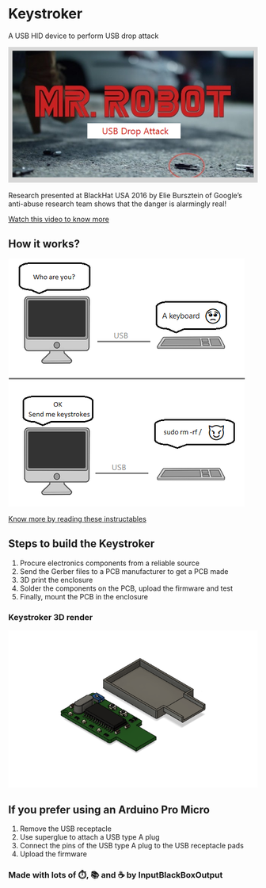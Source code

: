 # Keystroker
A USB HID device to perform USB drop attack

![MR. ROBOT](docs/mr_robot.png)

Research presented at BlackHat USA 2016 by Elie Bursztein of Google’s anti-abuse research team shows that the danger is alarmingly real!

[Watch this video to know more](https://www.youtube.com/watch?v=ZI5fvU5QKwQ&feature=emb_logo)

## How it works?
![USB Drop Attack](docs/usb_drop_attack.png)

[Know more by reading these instructables](https://www.instructables.com/Keystroker-USB-Drop-Attack/)

## Steps to build the Keystroker 
1. Procure electronics components from a reliable source
1. Send the Gerber files to a PCB manufacturer to get a PCB made
1. 3D print the enclosure
1. Solder the components on the PCB, upload the firmware and test
1. Finally, mount the PCB in the enclosure

### Keystroker 3D render
![render](https://github.com/InputBlackBoxOutput/Keystroker/blob/main/docs/pendrive%20enclosure.png)

## If you prefer using an Arduino Pro Micro
1. Remove the USB receptacle  
1. Use superglue to attach a USB type A plug
1. Connect the pins of the USB type A plug to the USB receptacle pads
1. Upload the firmware 

### Made with lots of ⏱️, 📚 and ☕ by InputBlackBoxOutput
